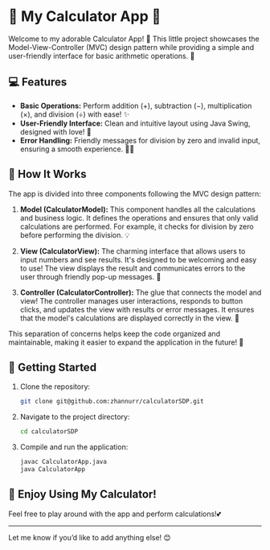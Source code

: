 # 🧮 My Calculator App 🧮

Welcome to my adorable Calculator App! 🌟 This little project showcases the Model-View-Controller (MVC) design pattern while providing a simple and user-friendly interface for basic arithmetic operations. 💖

## 💻 Features

- **Basic Operations:** Perform addition (+), subtraction (−), multiplication (×), and division (÷) with ease! ✨
- **User-Friendly Interface:** Clean and intuitive layout using Java Swing, designed with love! 🥰
- **Error Handling:** Friendly messages for division by zero and invalid input, ensuring a smooth experience. 🚫➗

## 📜 How It Works

The app is divided into three components following the MVC design pattern:

1. **Model (CalculatorModel):** This component handles all the calculations and business logic. It defines the operations and ensures that only valid calculations are performed. For example, it checks for division by zero before performing the division. 💡

2. **View (CalculatorView):** The charming interface that allows users to input numbers and see results. It's designed to be welcoming and easy to use! The view displays the result and communicates errors to the user through friendly pop-up messages. 🌈

3. **Controller (CalculatorController):** The glue that connects the model and view! The controller manages user interactions, responds to button clicks, and updates the view with results or error messages. It ensures that the model's calculations are displayed correctly in the view. 🎩

This separation of concerns helps keep the code organized and maintainable, making it easier to expand the application in the future! 🌟

## 🚀 Getting Started

1. Clone the repository:
   ```bash
   git clone git@github.com:zhannurr/calculatorSDP.git
   ```
2. Navigate to the project directory:
   ```bash
   cd calculatorSDP
   ```
3. Compile and run the application:
   ```bash
   javac CalculatorApp.java
   java CalculatorApp
   ```

## 🎉 Enjoy Using My Calculator!

Feel free to play around with the app and perform calculations!💕

---

Let me know if you’d like to add anything else! 😊
